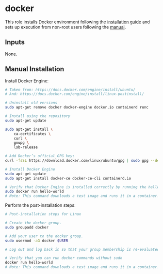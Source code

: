 # docker

This role installs Docker environment following the [installation guide](https://docs.docker.com/engine/install/ubuntu/) and sets up execution from non-root users following the [manual](https://docs.docker.com/engine/install/linux-postinstall/).

## Inputs

None.

## Manual Installation

Install Docker Engine:

```bash
# Taken from: https://docs.docker.com/engine/install/ubuntu/
# And: https://docs.docker.com/engine/install/linux-postinstall/

# Uninstall old versions
sudo apt-get remove docker docker-engine docker.io containerd runc

# Install using the repository
sudo apt-get update

sudo apt-get install \
    ca-certificates \
    curl \
    gnupg \
    lsb-release

# Add Docker’s official GPG key:
curl -fsSL https://download.docker.com/linux/ubuntu/gpg | sudo gpg --dearmor -o /usr/share/keyrings/docker-archive-keyring.gpg

# Install Docker Engine
sudo apt-get update
sudo apt-get install docker-ce docker-ce-cli containerd.io

# Verify that Docker Engine is installed correctly by running the hello-world image.
sudo docker run hello-world
# Note: This command downloads a test image and runs it in a container. When the container runs, it prints a message and exits.
```

Perform the post-installation steps:

```bash
# Post-installation steps for Linux

# Create the docker group.
sudo groupadd docker

# Add your user to the docker group.
sudo usermod -aG docker $USER

# Log out and log back in so that your group membership is re-evaluated.

# Verify that you can run docker commands without sudo
docker run hello-world
# Note: This command downloads a test image and runs it in a container. When the container runs, it prints a message and exits.
```
